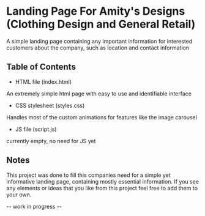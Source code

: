 # Landing Page For Amity's Designs (Clothing Design and General Retail)

A simple landing page containing any important information for interested customers about the company, such as location and contact information

## Table of Contents
- HTML file (index.html)

An extremely simple html page with easy to use and identifiable interface

- CSS stylesheet (styles.css)

Handles most of the custom animations for features like the image carousel

- JS file (script.js)

currently empty, no need for JS yet

## Notes
 
 This project was done to fill this companies need for a simple yet informative landing page, containing mostly essential information. If you see any elements or ideas that you like from this
 project feel free to add them to your own.

 -- work in progress --
